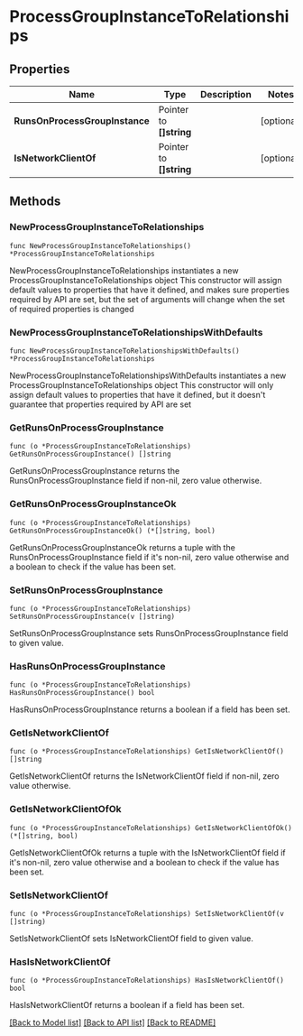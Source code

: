 # ProcessGroupInstanceToRelationships

## Properties

Name | Type | Description | Notes
------------ | ------------- | ------------- | -------------
**RunsOnProcessGroupInstance** | Pointer to **[]string** |  | [optional] 
**IsNetworkClientOf** | Pointer to **[]string** |  | [optional] 

## Methods

### NewProcessGroupInstanceToRelationships

`func NewProcessGroupInstanceToRelationships() *ProcessGroupInstanceToRelationships`

NewProcessGroupInstanceToRelationships instantiates a new ProcessGroupInstanceToRelationships object
This constructor will assign default values to properties that have it defined,
and makes sure properties required by API are set, but the set of arguments
will change when the set of required properties is changed

### NewProcessGroupInstanceToRelationshipsWithDefaults

`func NewProcessGroupInstanceToRelationshipsWithDefaults() *ProcessGroupInstanceToRelationships`

NewProcessGroupInstanceToRelationshipsWithDefaults instantiates a new ProcessGroupInstanceToRelationships object
This constructor will only assign default values to properties that have it defined,
but it doesn't guarantee that properties required by API are set

### GetRunsOnProcessGroupInstance

`func (o *ProcessGroupInstanceToRelationships) GetRunsOnProcessGroupInstance() []string`

GetRunsOnProcessGroupInstance returns the RunsOnProcessGroupInstance field if non-nil, zero value otherwise.

### GetRunsOnProcessGroupInstanceOk

`func (o *ProcessGroupInstanceToRelationships) GetRunsOnProcessGroupInstanceOk() (*[]string, bool)`

GetRunsOnProcessGroupInstanceOk returns a tuple with the RunsOnProcessGroupInstance field if it's non-nil, zero value otherwise
and a boolean to check if the value has been set.

### SetRunsOnProcessGroupInstance

`func (o *ProcessGroupInstanceToRelationships) SetRunsOnProcessGroupInstance(v []string)`

SetRunsOnProcessGroupInstance sets RunsOnProcessGroupInstance field to given value.

### HasRunsOnProcessGroupInstance

`func (o *ProcessGroupInstanceToRelationships) HasRunsOnProcessGroupInstance() bool`

HasRunsOnProcessGroupInstance returns a boolean if a field has been set.

### GetIsNetworkClientOf

`func (o *ProcessGroupInstanceToRelationships) GetIsNetworkClientOf() []string`

GetIsNetworkClientOf returns the IsNetworkClientOf field if non-nil, zero value otherwise.

### GetIsNetworkClientOfOk

`func (o *ProcessGroupInstanceToRelationships) GetIsNetworkClientOfOk() (*[]string, bool)`

GetIsNetworkClientOfOk returns a tuple with the IsNetworkClientOf field if it's non-nil, zero value otherwise
and a boolean to check if the value has been set.

### SetIsNetworkClientOf

`func (o *ProcessGroupInstanceToRelationships) SetIsNetworkClientOf(v []string)`

SetIsNetworkClientOf sets IsNetworkClientOf field to given value.

### HasIsNetworkClientOf

`func (o *ProcessGroupInstanceToRelationships) HasIsNetworkClientOf() bool`

HasIsNetworkClientOf returns a boolean if a field has been set.


[[Back to Model list]](../README.md#documentation-for-models) [[Back to API list]](../README.md#documentation-for-api-endpoints) [[Back to README]](../README.md)


